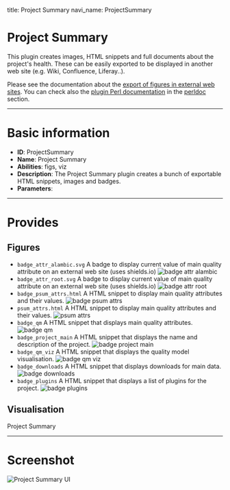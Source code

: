 title: Project Summary
navi_name: ProjectSummary


# Project Summary

This plugin creates images, HTML snippets and full documents about the project's health. These can be easily exported to be displayed in another web site (e.g. Wiki, Confluence, Liferay..).

Please see the documentation about the [export of figures in external web sites](/Documentation/Basics/Exports.html). You can check also the [plugin Perl documentation](/perldoc/Alambic/Plugins/ProjectSummary.pm.html) in the [perldoc](/perldoc/index.html) section.

-----

# Basic information

* **ID**: ProjectSummary
* **Name**: Project Summary
* **Abilities**: figs, viz
* **Description**:
  The Project Summary plugin creates a bunch of exportable HTML snippets, images and badges.
* **Parameters**:

-----

# Provides

## Figures

* `badge_attr_alambic.svg` A badge to display current value of main quality attribute on an external web site (uses shields.io)
  ![badge attr alambic](/images/projectsummary_attr_alambic.png)
* `badge_attr_root.svg` A badge to display current value of main quality attribute on an external web site (uses shields.io)
  ![badge attr root](/images/projectsummary_attr_root.png)
* `badge_psum_attrs.html` A HTML snippet to display main quality attributes and their values.
  ![badge psum attrs](/images/projectsummary_badge_psum_attrs.png)
* `psum_attrs.html` A HTML snippet to display main quality attributes and their values.
  ![psum attrs](/images/projectsummary_psum_attrs.png)
* `badge_qm` A HTML snippet that displays main quality attributes.
  ![badge qm](/images/projectsummary_badge_qm.png)
* `badge_project_main` A HTML snippet that displays the name and description of the project.
  ![badge project main](/images/projectsummary_project_main.png)
* `badge_qm_viz` A HTML snippet that displays the quality model visualisation.
  ![badge qm viz](/images/projectsummary_qm_viz.png)
* `badge_downloads` A HTML snippet that displays downloads for main data.
  ![badge downloads](/images/projectsummary_badge_downloads.png)
* `badge_plugins` A HTML snippet that displays a list of plugins for the project.
  ![badge plugins](/images/projectsummary_badge_plugins.png)

## Visualisation

Project Summary

-----

# Screenshot

![Project Summary UI](/images/projectsummary_ui.png)
